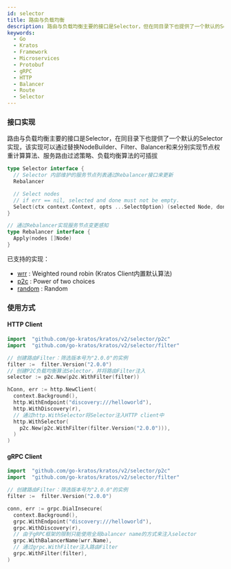 ```yaml
---
id: selector
title: 路由与负载均衡
description: 路由与负载均衡主要的接口是Selector，但在同目录下也提供了一个默认的Selector实现，该实现可以通过替换NodeBuilder、Filter、Balancer和来分别实现节点权重计算、路由过滤、负载均衡算法的可插拔
keywords:
  - Go
  - Kratos
  - Framework
  - Microservices
  - Protobuf
  - gRPC
  - HTTP
  - Balancer
  - Route
  - Selector
---
```

### 接口实现 

路由与负载均衡主要的接口是Selector，在同目录下也提供了一个默认的Selector实现，该实现可以通过替换NodeBuilder、Filter、Balancer和来分别实现节点权重计算算法、服务路由过滤策略、负载均衡算法的可插拔

```go
type Selector interface {
  // Selector 内部维护的服务节点列表通过Rebalancer接口来更新
  Rebalancer

  // Select nodes
  // if err == nil, selected and done must not be empty.
  Select(ctx context.Context, opts ...SelectOption) (selected Node, done DoneFunc, err error)
}

// 通过Rebalancer实现服务节点变更感知
type Rebalancer interface {
  Apply(nodes []Node)
}
```
已支持的实现：
* [wrr](https://github.com/go-kratos/kratos/tree/main/selector/wrr) : Weighted round robin (Kratos Client内置默认算法)
* [p2c](https://github.com/go-kratos/kratos/tree/main/selector/p2c) : Power of two choices
* [random](https://github.com/go-kratos/kratos/tree/main/selector/random) : Random

### 使用方式

#### HTTP Client

```go
import	"github.com/go-kratos/kratos/v2/selector/p2c"
import	"github.com/go-kratos/kratos/v2/selector/filter"

// 创建路由Filter：筛选版本号为"2.0.0"的实例
filter :=  filter.Version("2.0.0")
// 创建P2C负载均衡算法Selector，并将路由Filter注入
selector := p2c.New(p2c.WithFilter(filter))

hConn, err := http.NewClient(
  context.Background(),
  http.WithEndpoint("discovery:///helloworld"),
  http.WithDiscovery(r),
  // 通过http.WithSelector将Selector注入HTTP client中
  http.WithSelector(
    p2c.New(p2c.WithFilter(filter.Version("2.0.0"))),
  )
)
```

#### gRPC Client


```go
import	"github.com/go-kratos/kratos/v2/selector/p2c"
import	"github.com/go-kratos/kratos/v2/selector/filter"

// 创建路由Filter：筛选版本号为"2.0.0"的实例
filter :=  filter.Version("2.0.0")

conn, err := grpc.DialInsecure(
  context.Background(),
  grpc.WithEndpoint("discovery:///helloworld"),
  grpc.WithDiscovery(r),
  // 由于gRPC框架的限制只能使用全局balancer name的方式来注入selector
  grpc.WithBalancerName(wrr.Name),
  // 通过grpc.WithFilter注入路由Filter
  grpc.WithFilter(filter),
)
```